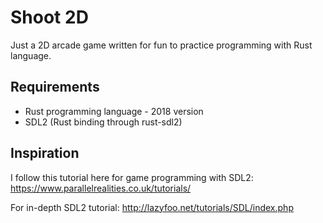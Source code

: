 # Shoot 2D

Just a 2D arcade game written for fun to practice programming with Rust language.

## Requirements
+ Rust programming language - 2018 version
+ SDL2 (Rust binding through rust-sdl2)

## Inspiration

I follow this tutorial here for game programming with SDL2:
https://www.parallelrealities.co.uk/tutorials/

For in-depth SDL2 tutorial:
http://lazyfoo.net/tutorials/SDL/index.php

